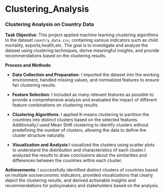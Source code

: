 # Clustering_Analysis
### Clustering Analysis on Country Data

**Task Objective**:
This project applied machine learning clustering algorithms to the dataset `country_data.csv`, containing various indicators such as child mortality, exports,health,etc. The goal is to investigate and analyze the dataset using clustering techniques, derive meaningful insights, and provide recommendations based on the clustering results.

**Process and Methods**:

- **Data Collection and Preparation**: I imported the dataset into the working environment, handled missing values, and normalized features to ensure fair clustering results.

- **Feature Selection**: I included as many relevant features as possible to provide a comprehensive analysis and evaluated the impact of different feature combinations on clustering results.

- **Clustering Algorithms**: I applied K-means clustering to partition the countries into distinct clusters based on the selected features. Additionally,I used Mean Shift clustering to identify clusters without predefining the number of clusters, allowing the data to define the cluster structure naturally.

- **Visualization and Analysis**:I visualized the clusters using scatter plots to understand the distribution and characteristics of each cluster.I analyzed the results to draw conclusions about the similarities and differences between the countries within each cluster.

**Achievements**:
I successfully identified distinct clusters of countries based on multiple socioeconomic indicators, provided visualizations that clearly depict the clustering results, and derived actionable insights and recommendations for policymakers and stakeholders based on the analysis.
